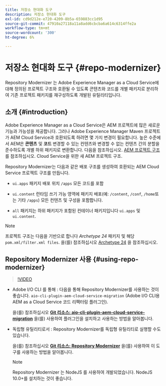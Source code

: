 ```yaml
---
title: 저장소 현대화 도구
description: 저장소 현대화 도구
exl-id: cd9d212e-e720-4209-8b5a-659883cc1d95
source-git-commit: 47910a27118a11a8add6cbcba6a614c6314ffe2a
workflow-type: tm+mt
source-wordcount: '300'
ht-degree: 6%

---
```


# 저장소 현대화 도구 {#repo-modernizer}

Repository Modernizer 는 Adobe Experience Manager as a Cloud Service에 대해 정의된 프로젝트 구조와 호환될 수 있도록 콘텐츠와 코드를 개별 패키지로 분리하여 기존 프로젝트 패키지를 재구성하도록 개발된 유틸리티입니다.

## 소개 {#introduction}

Adobe Experience Manager as a Cloud Service은 AEM 프로젝트에 많은 새로운 기능과 가능성을 제공합니다. 그러나 Adobe Experience Manager Maven 프로젝트가 AEM Cloud Service과 호환되도록 하려면 몇 가지 변경이 필요합니다. 높은 수준에서 AEM은 **콘텐츠** 및 **코드** 변경할 수 있는 컨텐츠와 변경할 수 없는 컨텐츠 간의 분할을 준수하도록 개별 하위 패키지로 변환합니다. 다음을 참조하십시오. [AEM 프로젝트 구조](https://experienceleague.adobe.com/docs/experience-manager-cloud-service/implementing/developing/aem-project-content-package-structure.html) 를 참조하십시오. Cloud Service을 위한 새 AEM 프로젝트 구조.

Repository Modernizer는 다음과 같은 배포 구조를 생성하여 호환되는 AEM Cloud Service 프로젝트 구조를 만듭니다.

* `ui.apps` 패키지 배포 위치 `/apps` 모든 코드를 포함

* `ui.content` 런타임 쓰기 가능 영역에 패키지 배포(예: `/content`, `/conf`, `/home`또는 기타 `/apps`) 모든 컨텐츠 및 구성을 포함합니다.

* `all` 패키지는 하위 패키지가 포함된 컨테이너 패키지입니다 `ui.apps` 및 `ui.content`.

>[!NOTE]
>프로젝트 구조는 다음을 기반으로 합니다 *Archetype 24* 패키지 및 해당 `pom.xml/filter.xml files`. 을(를) 참조하십시오 [Archetype 24](https://github.com/adobe/aem-project-archetype) 을 참조하십시오.

## Repository Modernizer 사용 {#using-repo-modernizer}

>[!VIDEO](https://video.tv.adobe.com/v/333057/?quality=12&learn=on)

* Adobe I/O CLI 를 통해 : 다음을 통해 Repository Modernizer를 사용하는 것이 좋습니다. `aio-cli-plugin-aem-cloud-service-migration` (Adobe I/O CLI용 AEM as a Cloud Service 코드 리팩터링 플러그인).

   을(를) 참조하십시오 **[Git 리소스: aio-cli-plugin-aem-cloud-service-migration](https://github.com/adobe/aio-cli-plugin-aem-cloud-service-migration#introduction)** 을(를) 사용하여 플러그인을 설치하고 사용하는 방법을 알아봅니다.

* 독립형 유틸리티로서 : Repository Modernizer를 독립형 유틸리티로 실행할 수도 있습니다.

   을(를) 참조하십시오 **[Git 리소스: Repository Modernizer](https://github.com/adobe/aem-cloud-service-source-migration/tree/master/packages/repository-modernizer)** 을(를) 사용하여 이 도구를 사용하는 방법을 알아봅니다.

   >[!NOTE]
   >
   >Repository Modernizer 는 NodeJS 를 사용하여 개발되었습니다. NodeJS 10.0+를 설치하는 것이 좋습니다.
